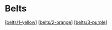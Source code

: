 # Belts

[[belts/1-yellow]]
[[belts/2-orange]]
[[belts/3-purple]]

[//begin]: # "Autogenerated link references for markdown compatibility"
[belts/1-yellow]: belts/1-yellow.md "1. Yellow 🟡"
[belts/2-orange]: belts/2-orange.md "2. Orange"
[belts/3-purple]: belts/3-purple.md "3. Purple"
[//end]: # "Autogenerated link references"
